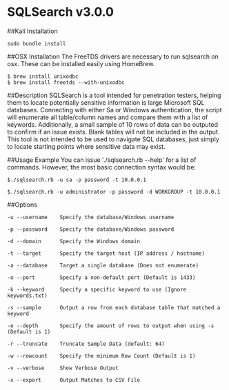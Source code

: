 # SQLSearch v3.0.0

##Kali Installation

```
sudo bundle install
```

##OSX Installation
The FreeTDS drivers are necessary to run sqlsearch on osx. These can be installed easily using HomeBrew.

```
$ brew install unixodbc
$ brew install freetds --with-unixodbc
```

##Description
SQLSearch is a tool intended for penetration testers, helping them to locate potentially sensitive information is large Microsoft SQL databases. Connecting with either Sa or Windows authentication, the script will enumerate all table/column names and compare them with a list of keywords. Additionally, a small sample of 10 rows of data can be outputed to confirm if an issue exists. Blank tables will not be included in the output. This tool is not intended to be used to navigate SQL databases, just simply to locate starting points where sensitive data may exist.

##Usage Example
You can issue './sqlsearch.rb --help' for a list of commands. However, the most basic connection syntax would be:

```
$./sqlsearch.rb -u sa -p password -t 10.0.0.1

$./sqlsearch.rb -u administrator -p password -d WORKGROUP -t 10.0.0.1
```

##Options

```
-u --username    Specify the database/Windows username

-p --password    Specify the database/Windows password

-d --domain      Specify the Windows domain

-t --target      Specify the target host (IP address / hostname)

-a --database    Target a single database (Does not enumerate)

-o --port        Specify a non-default port (Default is 1433)

-k --keyword     Specify a specific keyword to use (Ignore keywords.txt)

-s --sample      Output a row from each database table that matched a keyword

-e --depth       Specify the amount of rows to output when using -s (Default is 1)

-r --truncate    Truncate Sample Data (default: 64)

-w --rowcount    Specify the minimum Row Count (Default is 1)

-v --verbose     Show Verbose Output

-x --export      Output Matches to CSV File
```






